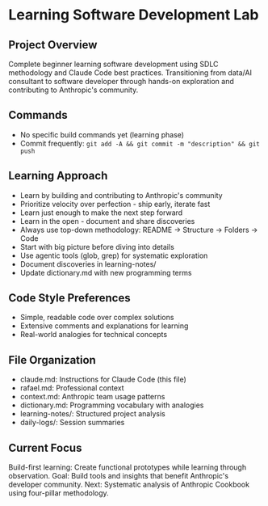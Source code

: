 # Learning Software Development Lab

## Project Overview
Complete beginner learning software development using SDLC methodology and Claude Code best practices. Transitioning from data/AI consultant to software developer through hands-on exploration and contributing to Anthropic's community.

## Commands
- No specific build commands yet (learning phase)
- Commit frequently: `git add -A && git commit -m "description" && git push`

## Learning Approach
- Learn by building and contributing to Anthropic's community
- Prioritize velocity over perfection - ship early, iterate fast
- Learn just enough to make the next step forward
- Learn in the open - document and share discoveries
- Always use top-down methodology: README → Structure → Folders → Code
- Start with big picture before diving into details
- Use agentic tools (glob, grep) for systematic exploration
- Document discoveries in learning-notes/
- Update dictionary.md with new programming terms

## Code Style Preferences
- Simple, readable code over complex solutions
- Extensive comments and explanations for learning
- Real-world analogies for technical concepts

## File Organization
- claude.md: Instructions for Claude Code (this file)
- rafael.md: Professional context
- context.md: Anthropic team usage patterns
- dictionary.md: Programming vocabulary with analogies
- learning-notes/: Structured project analysis
- daily-logs/: Session summaries

## Current Focus
Build-first learning: Create functional prototypes while learning through observation.
Goal: Build tools and insights that benefit Anthropic's developer community.
Next: Systematic analysis of Anthropic Cookbook using four-pillar methodology.